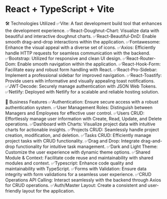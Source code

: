 # React + TypeScript + Vite


🛠️ Technologies Utilized
✅Vite: A fast development build tool that enhances the development experience.
✅React-Doughnut-Chart: Visualize data with beautiful and interactive doughnut charts.
✅React-Beautiful-DnD: Enable smooth drag-and-drop interactions within the application.
✅Fontawesome: Enhance the visual appeal with a diverse set of icons.
✅Axios: Efficiently handle HTTP requests for seamless communication with the backend.
✅Bootstrap: Utilized for responsive and clean UI design.
✅React-Router-Dom: Enable smooth navigation within the application.
✅React-Hook-Form: Facilitate easy and robust form handling with React.
✅React-Pro-Sidebar: Implement a professional sidebar for improved navigation.
✅React-Toastify: Provide users with informative and visually appealing toast notifications.
✅JWT-Decode: Securely manage authentication with JSON Web Tokens.
✅Netlify: Deployed with Netlify for a scalable and reliable hosting solution.

🚀 Business Features
✅Authentication: Ensure secure access with a robust authentication system.
✅User Management Roles: Distinguish between Managers and Employees for effective user control.
✅Users CRUD: Effortlessly manage user information with Create, Read, Update, and Delete operations.
✅Dashboard with Charts: Visualize project data with intuitive charts for actionable insights.
✅Projects CRUD: Seamlessly handle project creation, modification, and deletion.
✅Tasks CRUD: Efficiently manage project tasks with CRUD functionality.
✅Drag and Drop: Integrate drag-and-drop functionality for intuitive task management.
✅Dark and Light Theme: Customize the user experience with dynamic theme options.
✅Shared Module & Context: Facilitate code reuse and maintainability with shared modules and context.
✅Typescript: Enhance code quality and maintainability with TypeScript.
✅Forms with Validation: Ensure data integrity with form validations for a seamless user experience.
✅CRUD Operations API Calling: Interact seamlessly with the backend through Axios for CRUD operations.
✅Auth/Master Layout: Create a consistent and user-friendly layout for the application.
